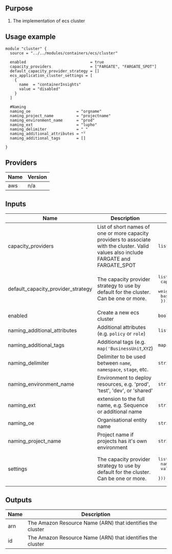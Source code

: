## Purpose
1. The implementation of ecs cluster

## Usage example
```
module "cluster" {
  source = "../../modules/containers/ecs/cluster"

  enabled                            = true
  capacity_providers                 = ["FARGATE", "FARGATE_SPOT"]
  default_capacity_provider_strategy = []
  ecs_application_cluster_settings = [
    {
      name  = "containerInsights"
      value = "disabled"
    }
  ]

  #Naming
  naming_oe                    = "orgname"
  naming_project_name          = "projectname"
  naming_environment_name      = "prod"
  naming_ext                   = "lupho"
  naming_delimiter             = "_"
  naming_additional_attributes = ""
  naming_additional_tags       = []

}
```

## Providers

| Name | Version |
|------|---------|
| aws | n/a |

## Inputs

| Name | Description | Type | Default | Required |
|------|-------------|------|---------|:-----:|
| capacity\_providers | List of short names of one or more capacity providers to associate with the cluster. Valid values also include FARGATE and FARGATE\_SPOT | `list(string)` | n/a | yes |
| default\_capacity\_provider\_strategy | The capacity provider strategy to use by default for the cluster. Can be one or more. | <pre>list(object({<br>    capacity_provider_short_name = string<br>    weight                       = number<br>    base                         = number<br>  }))</pre> | n/a | yes |
| enabled | Create a new ecs cluster | `bool` | n/a | yes |
| naming\_additional\_attributes | Additional attributes (e.g. `policy` or `role`) | `list` | n/a | yes |
| naming\_additional\_tags | Additional tags (e.g. `map('BusinessUnit`,`XYZ`) | `map` | n/a | yes |
| naming\_delimiter | Delimiter to be used between `name`, `namespace`, `stage`, etc. | `string` | n/a | yes |
| naming\_environment\_name | Environment to deploy resources, e.g. 'prod', 'test', 'dev', or 'shared' | `string` | n/a | yes |
| naming\_ext | extension to the full name, e.g. Sequence or additional name | `string` | n/a | yes |
| naming\_oe | Organisational entity name | `string` | n/a | yes |
| naming\_project\_name | Project name if projects has it's own environment | `string` | n/a | yes |
| settings | The capacity provider strategy to use by default for the cluster. Can be one or more. | <pre>list(object({<br>    name  = string<br>    value = string<br>  }))</pre> | n/a | yes |

## Outputs

| Name | Description |
|------|-------------|
| arn | The Amazon Resource Name (ARN) that identifies the cluster |
| id | The Amazon Resource Name (ARN) that identifies the cluster |